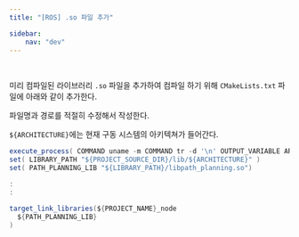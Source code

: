 ```yaml
---
title: "[ROS] .so 파일 추가"

sidebar:
    nav: "dev"
---
```


<br/>


미리 컴파일된 라이브러리 `.so` 파일을 추가하여 컴파일 하기 위해 `CMakeLists.txt` 파일에 아래와 같이 추가한다.

파일명과 경로를 적절히 수정해서 작성한다.

`${ARCHITECTURE}`에는 현재 구동 시스템의 아키텍쳐가 들어간다.


```java
execute_process( COMMAND uname -m COMMAND tr -d '\n' OUTPUT_VARIABLE ARCHITECTURE )
set( LIBRARY_PATH "${PROJECT_SOURCE_DIR}/lib/${ARCHITECTURE}" )
set( PATH_PLANNING_LIB "${LIBRARY_PATH}/libpath_planning.so")

:
:

target_link_libraries(${PROJECT_NAME}_node
  ${PATH_PLANNING_LIB}
)
```


<br/>


